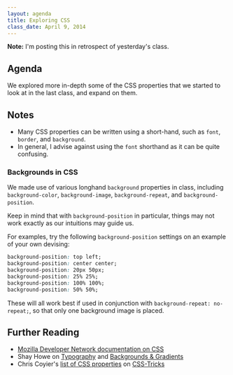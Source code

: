```yaml
---
layout: agenda
title: Exploring CSS
class_date: April 9, 2014
---
```


**Note:** I'm posting this in retrospect of yesterday's class.

Agenda
------

We explored more in-depth some of the CSS properties that we started to look at in the last class, and expand on them.


Notes
-----

* Many CSS properties can be written using a short-hand, such as `font`, `border`, and `background`.
* In general, I advise against using the `font` shorthand as it can be quite confusing.


### Backgrounds in CSS

We made use of various longhand `background` properties in class, including `background-color`, `background-image`, `background-repeat`, and `background-position`.

Keep in mind that with `background-position` in particular, things may not work exactly as our intuitions may guide us.

For examples, try the following `background-position` settings on an example of your own devising:

```css
background-position: top left;
background-position: center center;
background-position: 20px 50px;
background-position: 25% 25%;
background-position: 100% 100%;
background-position: 50% 50%;
```

These will all work best if used in conjunction with `background-repeat: no-repeat;`, so that only one background image is placed.


Further Reading
---------------

* [Mozilla Developer Network documentation on CSS](https://developer.mozilla.org/en-US/docs/Web/CSS)
* Shay Howe on [Typography](http://learn.shayhowe.com/html-css/typography) and [Backgrounds & Gradients](http://learn.shayhowe.com/html-css/backgrounds-gradients)
* Chris Coyier's [list of CSS properties](http://css-tricks.com/almanac/properties/) on [CSS-Tricks](http://css-tricks.com)
